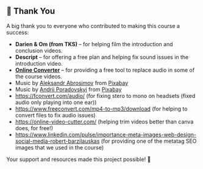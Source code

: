 ## 🙏 Thank You

A big thank you to everyone who contributed to making this course a success:

- **Darien & Om (from TKS)** – for helping film the introduction and conclusion videos.  
- **Descript** – for offering a free plan and helping fix sound issues in the introduction video.  
- **[Online Converter](https://www.onlineconverter.com/)** – for providing a free tool to replace audio in some of the course videos.  
- Music by <a href="https://pixabay.com/users/absounds-46529880/?utm_source=link-attribution&utm_medium=referral&utm_campaign=music&utm_content=257345">Aleksandr Abrosimov</a> from <a href="https://pixabay.com/music//?utm_source=link-attribution&utm_medium=referral&utm_campaign=music&utm_content=257345">Pixabay</a>
- Music by <a href="https://pixabay.com/users/lnplusmusic-47631836/?utm_source=link-attribution&utm_medium=referral&utm_campaign=music&utm_content=278928">Andrii Poradovskyi</a> from <a href="https://pixabay.com//?utm_source=link-attribution&utm_medium=referral&utm_campaign=music&utm_content=278928">Pixabay</a>
- https://fconvert.com/audio/ (for fixing stero to mono on headsets (fixed audio only playing into one ear))
- https://www.freeconvert.com/mp4-to-mp3/download (for helping to convert files to fix audio issues)
- https://online-video-cutter.com/ (helping trim videos better than canva does, for free!)
- https://www.linkedin.com/pulse/importance-meta-images-web-design-social-media-robert-barzilauskas (for providing one of the metatag SEO images that we used in the course)

Your support and resources made this project possible! 💙
